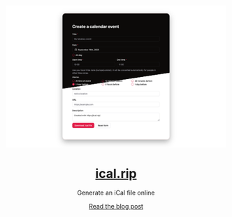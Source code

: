 ![Screenshot](.github/assets/screenshot.png)

<h1 align="center"><a href="https://ical.rip/">ical.rip</a></h1>

<p align="center">Generate an iCal file online</p>
<p align="center"><a href="https://www.sqaico.com/joeanderson/building-an-online-ical-file-generator-using-shadcn-ui">Read the blog post</a></p>
